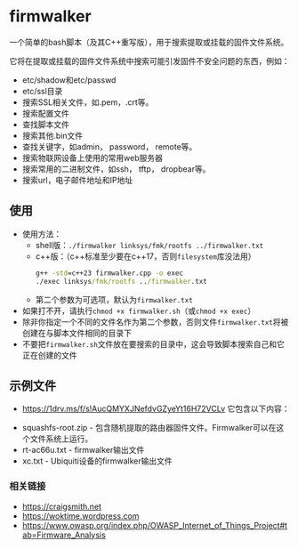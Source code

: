 # firmwalker
一个简单的bash脚本（及其C++重写版），用于搜索提取或挂载的固件文件系统。

它将在提取或挂载的固件文件系统中搜索可能引发固件不安全问题的东西，例如：

* etc/shadow和etc/passwd
* etc/ssl目录
* 搜索SSL相关文件，如.pem，.crt等。
* 搜索配置文件
* 查找脚本文件
* 搜索其他.bin文件
* 查找关键字，如admin， password， remote等。
* 搜索物联网设备上使用的常用web服务器
* 搜索常用的二进制文件，如ssh， tftp， dropbear等。
* 搜索url，电子邮件地址和IP地址

## 使用
* 使用方法：
  * shell版：`./firmwalker linksys/fmk/rootfs ../firmwalker.txt`
  * c++版：（c++标准至少要在c++17，否则`filesystem`库没法用）
    ```bat
    g++ -std=c++23 firmwalker.cpp -o exec
    ./exec linksys/fmk/rootfs ../firmwalker.txt
    ```
  * 第二个参数为可选项，默认为`firmwalker.txt`
* 如果打不开，请执行`chmod +x firmwalker.sh`（或`chmod +x exec`）
* 除非你指定一个不同的文件名作为第二个参数，否则文件`firmwalker.txt`将被创建在与脚本文件相同的目录下
* 不要把`firmwalker.sh`文件放在要搜索的目录中，这会导致脚本搜索自己和它正在创建的文件

## 示例文件
- https://1drv.ms/f/s!AucQMYXJNefdvGZyeYt16H72VCLv
它包含以下内容：
* squashfs-root.zip - 包含随机提取的路由器固件文件。Firmwalker可以在这个文件系统上运行。
* rt-ac66u.txt - firmwalker输出文件
* xc.txt - Ubiquiti设备的firmwalker输出文件

### 相关链接
* https://craigsmith.net
* https://woktime.wordpress.com
* https://www.owasp.org/index.php/OWASP_Internet_of_Things_Project#tab=Firmware_Analysis

